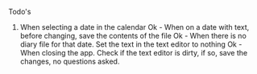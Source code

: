 Todo's

1) When selecting a date in the calendar
    Ok - When on a date with text, before changing, save the contents of the file
    Ok - When there is no diary file for that date.  Set the text in the
      text editor to nothing
    Ok - When closing the app.  Check if the text editor is dirty, if so, save
      the changes, no questions asked. 